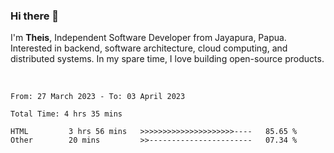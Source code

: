 ### Hi there 👋

I'm <b>Theis</b>, Independent Software Developer from Jayapura, Papua. Interested in backend, software architecture, cloud computing, and distributed systems. In my spare time, I love building open-source products.

<br>

 
 <!--START_SECTION:waka-->

```text
From: 27 March 2023 - To: 03 April 2023

Total Time: 4 hrs 35 mins

HTML         3 hrs 56 mins   >>>>>>>>>>>>>>>>>>>>>----   85.65 %
Other        20 mins         >>-----------------------   07.34 %
```

<!--END_SECTION:waka-->
